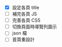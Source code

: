 -   [x] 設定各頁 title
-   [ ] 補完各頁 JS
-   [ ] 完善各頁 CSS
-   [ ] 切換頁面時導覽列圖示
-   [ ] json 檔
-   [ ] 首頁重設計

